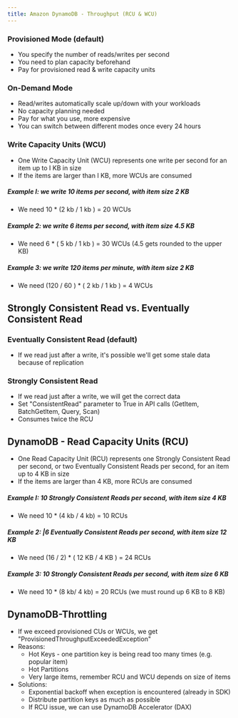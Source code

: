 ```yaml
---
title: Amazon DynamoDB - Throughput (RCU & WCU)
---
```

### Provisioned Mode (default)

- You specify the number of reads/writes per second
- You need to plan capacity beforehand
- Pay for provisioned read & write capacity units
### On-Demand Mode

- Read/writes automatically scale up/down with your workloads
- No capacity planning needed
- Pay for what you use, more expensive
- You can switch between different modes once every 24 hours

### Write Capacity Units (WCU)

- One Write Capacity Unit (WCU) represents one write per second for an
item up to I KB in size
- If the items are larger than I KB, more WCUs are consumed

##### Example I: we write 10 items per second, with item size 2 KB

- We need 10 * (2 kb / 1 kb ) = 20 WCUs
##### Example 2: we write 6 items per second, with item size 4.5 KB

- We need 6 * ( 5 kb / 1 kb ) = 30 WCUs (4.5 gets rounded to the upper KB)
##### Example 3: we write 120 items per minute, with item size 2 KB

- We need (120 / 60 ) * ( 2 kb / 1 kb ) = 4 WCUs

## Strongly Consistent Read vs. Eventually Consistent Read

### Eventually Consistent Read (default)

- If we read just after a write, it's possible we'll get some stale data because of replication

### Strongly Consistent Read

- If we read just after a write, we will get the correct data
- Set "ConsistentRead" parameter to True in API calls (Getltem, BatchGetltem, Query, Scan)
- Consumes twice the RCU

## DynamoDB - Read Capacity Units (RCU)

- One Read Capacity Unit (RCU) represents one Strongly Consistent Read per second, or two Eventually Consistent Reads per second, for an item up to 4 KB in size
- If the items are larger than 4 KB, more RCUs are consumed

##### Example I: 10 Strongly Consistent Reads per second, with item size 4 KB

- We need 10 * (4 kb / 4 kb) = 10 RCUs

##### Example 2: |6 Eventually Consistent Reads per second, with item size 12 KB

- We need  (16 / 2) * ( 12 KB /  4 KB ) = 24 RCUs

##### Example 3: 10 Strongly Consistent Reads per second, with item size 6 KB

- We need 10 * (8 kb/ 4 kb) = 20 RCUs (we must round up 6 KB to 8 KB)

## DynamoDB-Throttling

- If we exceed provisioned CUs or WCUs, we get "ProvisionedThroughputExceededException"
- Reasons:
	- Hot Keys - one partition key is being read too many times (e.g. popular item)
	- Hot Partitions
	- Very large items, remember RCU and WCU depends on size of items
- Solutions:
	- Exponential backoff when exception is encountered (already in SDK)
	- Distribute partition keys as much as possible
	- If RCU issue, we can use DynamoDB Accelerator (DAX)













